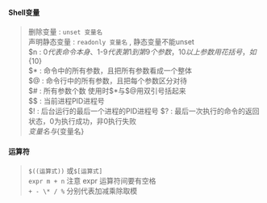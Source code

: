 #### Shell变量
> 删除变量 : `unset 变量名`  
> 声明静态变量 : `readonly 变量名` , 静态变量不能unset  
> $n : $0代表命令本身、$1-$9代表第1到第9个参数，10以上参数用花括号，如${10}  
> $* : 命令中的所有参数，且把所有参数看成一个整体  
> $@ : 命令行中的所有参数，且把每个参数区分对待  
> $# : 所有参数个数  
> 使用时$*与$@用双引号括起来  
> $$ : 当前进程PID进程号  
> $! : 后台运行的最后一个进程的PID进程号
> $? : 最后一次执行的命令的返回状态，0为执行成功，非0执行失败  
> $变量名与${变量名}

#### 运算符
> `$((运算式))` 或`$[运算式]`  
> `expr m + n` 注意 expr 运算符间要有空格  
> ` + - \* / % ` 分别代表加减乘除取模